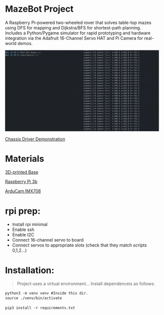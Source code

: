 # MazeBot Project

 A Raspberry Pi–powered two-wheeled rover that solves table-top mazes using DFS for mapping and Dijkstra/BFS for shortest-path planning. Includes a Python/Pygame simulator for rapid prototyping and hardware integration via the Adafruit 16-Channel Servo HAT and Pi Camera for real-world demos. 

![Animated GIF](static/images/maze_animation.gif)

[Chassis Driver Demonstration](https://youtu.be/iw_Xe_JajT4?si=0qx1W1s7F3d5nseO)

# Materials

[3D-printed Base](https://www.thingiverse.com/thing:1562194)

[Raspberry Pi 3b](https://www.raspberrypi.com/products/raspberry-pi-3-model-b/)

[ArduCam IMX708](https://docs.arducam.com/Raspberry-Pi-Camera/Native-camera/12MP-IMX708/#raspberry-pi-native-camera)

# rpi prep:
- Install rpi minimal
- Enable ssh
- Enable I2C
- Connect 16-channel servo to board
- Connect servos to appropriate slots (check that they match scripts 0,1,2...)

# Installation:
> Project uses a virtual environment... Install dependenceis as follows:

``` shell
python3 -m venv venv #Inside this dir.
source ./venv/bin/activate

pip3 install -r requirements.txt
```

